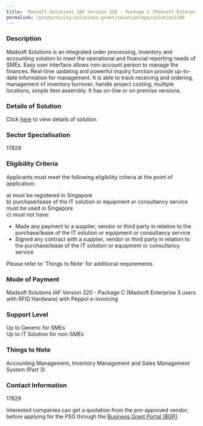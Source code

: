 ```yaml
---
title:  Madsoft Solutions IAF Version 320 - Package C (Madsoft Enterprise 3 users with RFID Hardware) with Peppol e-invoicing
permalink: /productivity-solutions-grant/solutionrepo/solution1180
---
```


### Description

Madsoft Solutions is an integrated order processing, inventory and accounting solution to meet the operational and financial reporting needs of SMEs. Easy user interface allows non-account person to manage the finances. Real-time updating and powerful inquiry function provide up-to-date information for management. It is able to track receiving and ordering, management of inventory turnover, handle project costing, multiple locations, simple item assembly.  It has on-line or on premise versions.

### Details of Solution

Click <a href='Madsoft Solutions Pte Ltd' target='_blank' rel='noopener'>here</a> to view details of solution.

### Sector Specialisation

 17829 

### Eligibility Criteria

Applicants must meet the following eligibility criteria at the point of application:

a) must be registered in Singapore <br>
b) purchase/lease of the IT solution or equipment or consultancy service must be used in Singapore <br>
c) must not have:
- Made any payment to a supplier, vendor or third party in relation to the purchase/lease of the IT solution or equipment or consultancy service
- Signed any contract with a supplier, vendor or third party in relation to the purchase/lease of the IT solution or equipment or consultancy service

Please refer to 'Things to Note' for additional requirements.

### Mode of Payment
 Madsoft Solutions IAF Version 320 - Package C (Madsoft Enterprise 3 users with RFID Hardware) with Peppol e-invoicing

### Support Level
Up to Generic for SMEs <br>
Up to IT Solution for non-SMEs

### Things to Note
Accounting Management, Inventory Management and Sales Management System (Part 3)

### Contact Information
17829

Interested companies can get a quotation from the pre-approved vendor, before applying for the PSG through the <a target='_blank' rel='noopener' href='https://www.businessgrants.gov.sg/'>Business Grant Portal (BGP)</a>.
